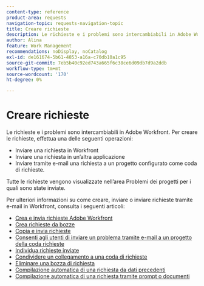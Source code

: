 ```yaml
---
content-type: reference
product-area: requests
navigation-topic: requests-navigation-topic
title: Creare richieste
description: Le richieste e i problemi sono intercambiabili in Adobe Workfront. È possibile creare richieste inviando una richiesta in Workfront, inviando una richiesta in un'altra applicazione o inviando tramite e-mail una richiesta a un progetto configurato come coda di richieste.
author: Alina
feature: Work Management
recommendations: noDisplay, noCatalog
exl-id: de161674-5b61-4853-a16a-c70db10a1c95
source-git-commit: 7eb5b40c92ed743a665f6c38ce6d09db7d9a2ddb
workflow-type: tm+mt
source-wordcount: '170'
ht-degree: 0%

---
```


# Creare richieste

<!--
{{highlighted-preview}}
-->

Le richieste e i problemi sono intercambiabili in Adobe Workfront. Per creare le richieste, effettua una delle seguenti operazioni:

* Inviare una richiesta in Workfront
* Inviare una richiesta in un’altra applicazione
* Inviare tramite e-mail una richiesta a un progetto configurato come coda di richieste.

Tutte le richieste vengono visualizzate nell’area Problemi dei progetti per i quali sono state inviate.

Per ulteriori informazioni su come creare, inviare o inviare richieste tramite e-mail in Workfront, consulta i seguenti articoli:

* [Crea e invia richieste Adobe Workfront](../../../manage-work/requests/create-requests/create-submit-requests.md)
* [Crea richieste da bozze](../../../manage-work/requests/create-requests/create-requests-from-drafts.md)
* [Copia e invia richieste](../../../manage-work/requests/create-requests/copy-and-submit-requests.md)
* [Consenti agli utenti di inviare un problema tramite e-mail a un progetto della coda richieste](../../../manage-work/requests/create-requests/enable-email-issues-into-projects.md)
* [Individua richieste inviate](../../../manage-work/requests/create-requests/locate-submitted-requests.md)
* [Condividere un collegamento a una coda di richieste](../../../manage-work/requests/create-requests/share-link-to-request-queue.md)
* [Eliminare una bozza di richiesta](../../../manage-work/requests/create-requests/delete-request-draft.md)
* [Compilazione automatica di una richiesta da dati precedenti](/help/quicksilver/manage-work/requests/create-requests/autofill-suggestions-from-previous.md)
* [Compilazione automatica di una richiesta tramite prompt o documenti](/help/quicksilver/manage-work/requests/create-requests/autofill-from-prompt-document.md)